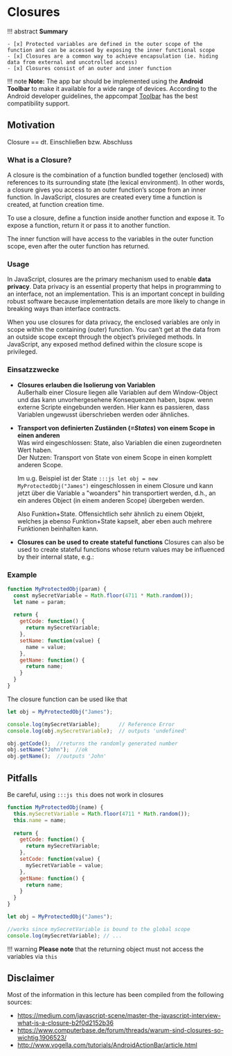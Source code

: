 # Closures

!!! abstract
    **Summary**

    - [x] Protected variables are defined in the outer scope of the function and can be accessed by exposing the inner functional scope 
    - [x] Closures are a common way to achieve encapsulation (ie. hiding data from external and uncotrolled access) 
    - [x] Closures consist of an outer and inner function

!!! note
    __Note:__ The app bar should be implemented using the __Android Toolbar__ to make it available for a wide range of devices. According to the Android developer guidelines, the appcompat [Toolbar](https://developer.android.com/reference/android/support/v7/widget/Toolbar.html) has the best compatibility support.  

## Motivation

Closure == dt. Einschließen bzw. Abschluss 

### What is a Closure?

A closure is the combination of a function bundled together (enclosed) with references to its surrounding state (the lexical environment). In other words, a closure gives you access to an outer function’s scope from an inner function. In JavaScript, closures are created every time a function is created, at function creation time.

To use a closure, define a function inside another function and expose it. To expose a function, return it or pass it to another function.

The inner function will have access to the variables in the outer function scope, even after the outer function has returned.


### Usage

In JavaScript, closures are the primary mechanism used to enable __data privacy__. 
Data privacy is an essential property that helps in programming to an interface, not an implementation. This is an important concept in building robust software because implementation details are more likely to change in breaking ways than interface contracts.

When you use closures for data privacy, the enclosed variables are only in scope within the containing (outer) function. You can’t get at the data from an outside scope except through the object’s privileged methods. In JavaScript, any exposed method defined within the closure scope is privileged.


### Einsatzzwecke

* __Closures erlauben die Isolierung von Variablen__  
    Außerhalb einer Closure liegen alle Variablen auf dem Window-Object und das kann unvorhergesehene Konsequenzen haben, bspw. wenn externe Scripte eingebunden werden. Hier kann es passieren, dass Variablen ungewusst überschrieben werden oder ähnliches.

* __Transport von definierten Zuständen (*=States*) von einem Scope in einen anderen__  
    Was wird eingeschlossen: State, also Variablen die einen zugeordneten Wert haben.  
    Der Nutzen: Transport von State von einem Scope in einen komplett anderen Scope.

    Im u.g. Beispiel ist der State `:::js let obj = new MyProtectedObj("James")` eingeschlossen in einem Closure und kann jetzt über die Variable `a` "woanders" hin transportiert werden, d.h., an ein anderes Object (in einem anderen Scope) übergeben werden.

    Also Funktion+State. Offensichtlich sehr ähnlich zu einem Objekt, welches ja ebenso Funktion+State kapselt, aber eben auch mehrere Funktionen beinhalten kann.

* __Closures can be used to create stateful functions__
    Closures can also be used to create stateful functions whose return values may be influenced by their internal state, e.g.:


### Example
``` javascript
function MyProtectedObj(param) {
  const mySecretVariable = Math.floor(4711 * Math.random());
  let name = param;
   
  return { 
    getCode: function() { 
      return mySecretVariable;
    },
    setName: function(value) {
      name = value;
    },
    getName: function() {
      return name;
    }
  }
}
```

The closure function can be used like that

``` javascript
let obj = MyProtectedObj("James");

console.log(mySecretVariable);      // Reference Error 
console.log(obj.mySecretVariable);  // outputs 'undefined'

obj.getCode();  //returns the randomly generated number
obj.setName("John");  //ok
obj.getName();  //outputs 'John'
```



## Pitfalls

Be careful, using `:::js this` does not work in closures
``` javascript
function MyProtectedObj(name) {
  this.mySecretVariable = Math.floor(4711 * Math.random());
  this.name = name;
   
  return { 
    getCode: function() { 
      return mySecretVariable;
    },
    setCode: function(value) {
      mySecretVariable = value;
    },
    getName: function() {
      return name;
    }
  }
}

let obj = MyProtectedObj("James");

//works since mySecretVariable is bound to the global scope
console.log(mySecretVariable); // ...
```

!!! warning
    __Please note__ that the returning object must not access the variables via `this`




## Disclaimer

Most of the information in this lecture has been compiled from the following sources:

* <https://medium.com/javascript-scene/master-the-javascript-interview-what-is-a-closure-b2f0d2152b36>
* <https://www.computerbase.de/forum/threads/warum-sind-closures-so-wichtig.1906523/>
* <http://www.vogella.com/tutorials/AndroidActionBar/article.html>
